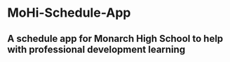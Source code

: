 # MoHi-Schedule-App
## A schedule app for Monarch High School to help with professional development learning 